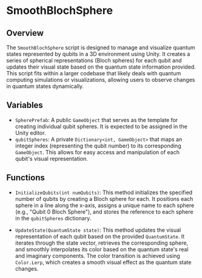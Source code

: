 # SmoothBlochSphere

## Overview
The `SmoothBlochSphere` script is designed to manage and visualize quantum states represented by qubits in a 3D environment using Unity. It creates a series of spherical representations (Bloch spheres) for each qubit and updates their visual state based on the quantum state information provided. This script fits within a larger codebase that likely deals with quantum computing simulations or visualizations, allowing users to observe changes in quantum states dynamically.

## Variables
- `SpherePrefab`: A public `GameObject` that serves as the template for creating individual qubit spheres. It is expected to be assigned in the Unity editor.
- `qubitSpheres`: A private `Dictionary<int, GameObject>` that maps an integer index (representing the qubit number) to its corresponding `GameObject`. This allows for easy access and manipulation of each qubit's visual representation.

## Functions
- `InitializeQubits(int numQubits)`: This method initializes the specified number of qubits by creating a Bloch sphere for each. It positions each sphere in a line along the x-axis, assigns a unique name to each sphere (e.g., "Qubit 0 Bloch Sphere"), and stores the reference to each sphere in the `qubitSpheres` dictionary.

- `UpdateState(QuantumState state)`: This method updates the visual representation of each qubit based on the provided `QuantumState`. It iterates through the state vector, retrieves the corresponding sphere, and smoothly interpolates its color based on the quantum state's real and imaginary components. The color transition is achieved using `Color.Lerp`, which creates a smooth visual effect as the quantum state changes.